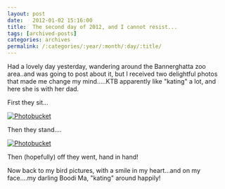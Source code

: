```yaml
---
layout: post
date:	2012-01-02 15:16:00
title:  The second day of 2012, and I cannot resist...
tags: [archived-posts]
categories: archives
permalink: /:categories/:year/:month/:day/:title/
---
```

Had a lovely day yesterday, wandering around the Bannerghatta zoo area..and was going to post about it, but I received two delightful photos that made me change my mind.....KTB apparently like "kating" a lot, and here she is with her dad.

First they sit...

<a href="http://s1142.photobucket.com/albums/n611/allsrtspctrs/?action=view&amp;current=kating.jpg" target="_blank"><img src="http://i1142.photobucket.com/albums/n611/allsrtspctrs/kating.jpg" border="0" alt="Photobucket"></a>

Then they stand....

<a href="http://s1142.photobucket.com/albums/n611/allsrtspctrs/?action=view&amp;current=dandkkating.jpg" target="_blank"><img src="http://i1142.photobucket.com/albums/n611/allsrtspctrs/dandkkating.jpg" border="0" alt="Photobucket"></a> 

Then (hopefully) off they went, hand in hand!

Now back to my bird pictures, with a smile in my heart...and on my face....my darling Boodi Ma, "kating" around happily!
